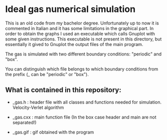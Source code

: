 # Ideal gas numerical simulation

This is an old code from my bachelor degree. Unfortunately up to now it is commented in Italian and it has some limitations in the graphical part.
In order to obtain the graphs I used an executable which calls Gnuplot with some given instructions.
This executable is not present in this directory, but essentially it gived to Gnuplot the output files of the main program.

The gas is simulated with two different boundary conditions: "periodic" and "box".

You can distinguish which file belongs to which boundary conditions from the prefix (_ can be "periodic" or "box").

What is contained in this repository:
---------

* _gas.h   : header file with all classes and functions needed for simulation. Velocity-Verlet algorithm

* _gas.cxx : main function file (In the box case header and main are not separated!)

* _gas.gif    : gif obtained with the program
